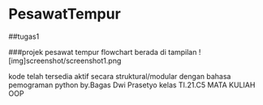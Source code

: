 # PesawatTempur
##tugas1 

###projek pesawat tempur
flowchart berada di tampilan ![img]screenshot/screenshot1.png

kode telah tersedia aktif
secara struktural/modular dengan bahasa pemograman python
by.Bagas Dwi Prasetyo
kelas TI.21.C5
MATA KULIAH OOP

